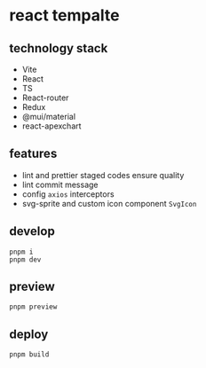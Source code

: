 # react tempalte

## technology stack

-   Vite
-   React
-   TS
-   React-router
-   Redux
-   @mui/material
-   react-apexchart

## features

-   lint and prettier staged codes ensure quality
-   lint commit message
-   config `axios` interceptors
-   svg-sprite and custom icon component `SvgIcon`

## develop

```shell
pnpm i
pnpm dev
```

## preview

```shell
pnpm preview
```

## deploy

```shell
pnpm build
```
